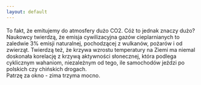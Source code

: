 ```yaml
---
layout: default
---
```


<!--21--><p style="margin: 0px 0px 18px; font-size: 18px; font-family: Helvetica;">
To fakt, że emitujemy do atmosfery dużo CO2. Cóż to jednak znaczy dużo? Naukowcy twierdzą, że emisja cywilizacyjna gazów cieplarnianych to zaledwie 3% emisji naturalnej, pochodzącej z wulkanów, pożarów i od zwierząt. Twierdzą też, że krzywa wzrostu temperatury na Ziemi ma niemal doskonała korelację z krzywą aktywności słonecznej, która podlega cyklicznym wahaniom, niezależnym od tego, ile samochodów jeździ po polskich czy chińskich drogach.<br>Patrzę za okno - zima trzyma mocno.</p>